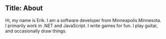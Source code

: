 Title: About
---
Hi, my name is Erik. I am a software developer from Minneapolis Minnesota. I primarily work in .NET and JavaScript. I write games for fun. I play guitar, and occasionally draw things.